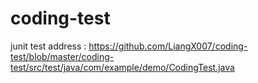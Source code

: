 # coding-test

junit test address : https://github.com/LiangX007/coding-test/blob/master/coding-test/src/test/java/com/example/demo/CodingTest.java
